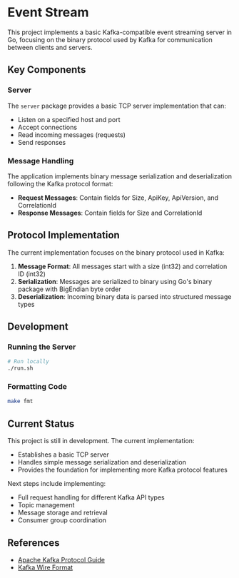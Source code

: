 # Event Stream

This project implements a basic Kafka-compatible event streaming server in Go, focusing on the binary protocol used by Kafka for communication between clients and servers.

## Key Components

### Server

The `server` package provides a basic TCP server implementation that can:

- Listen on a specified host and port
- Accept connections
- Read incoming messages (requests)
- Send responses

### Message Handling

The application implements binary message serialization and deserialization following the Kafka protocol format:

- **Request Messages**: Contain fields for Size, ApiKey, ApiVersion, and CorrelationId
- **Response Messages**: Contain fields for Size and CorrelationId

## Protocol Implementation

The current implementation focuses on the binary protocol used in Kafka:

1. **Message Format**: All messages start with a size (int32) and correlation ID (int32)
2. **Serialization**: Messages are serialized to binary using Go's binary package with BigEndian byte order
3. **Deserialization**: Incoming binary data is parsed into structured message types

## Development

### Running the Server

```bash
# Run locally
./run.sh
```

### Formatting Code

```bash
make fmt
```

## Current Status

This project is still in development. The current implementation:

- Establishes a basic TCP server
- Handles simple message serialization and deserialization
- Provides the foundation for implementing more Kafka protocol features

Next steps include implementing:

- Full request handling for different Kafka API types
- Topic management
- Message storage and retrieval
- Consumer group coordination

## References

- [Apache Kafka Protocol Guide](https://kafka.apache.org/protocol.html)
- [Kafka Wire Format](https://kafka.apache.org/protocol#protocol_messages)
